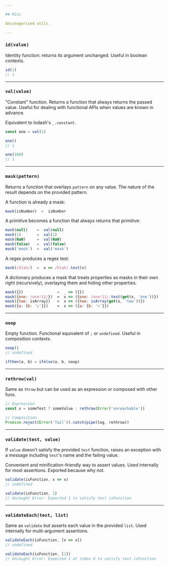 ```yaml
---

## Misc

Uncategorised utils.

---
```


### `id(value)`

Identity function: returns its argument unchanged. Useful in boolean contexts.

```js
id(1)
// 1
```

---

### `val(value)`

"Constant" function. Returns a function that always returns the passed value.
Useful for dealing with functional APIs when values are known in advance.

Equivalent to lodash's `_.constant`.

```js
const one = val(1)

one()
// 1

one(100)
// 1
```

---

### `mask(pattern)`

Returns a function that overlays `pattern` on any value. The nature of the
result depends on the provided pattern.

A function is already a mask:

```js
mask(isNumber)  =  isNumber
```

A primitive becomes a function that always returns that primitive:

```js
mask(null)    =  val(null)
mask(1)       =  val(1)
mask(NaN)     =  val(NaN)
mask(false)   =  val(false)
mask('mask')  =  val('mask')
```

A regex produces a regex test:

```js
mask(/blah/)  =  x => /blah/.test(x)
```

A dictionary produces a mask that treats properties as masks in their own right
(recursively), overlaying them and hiding other properties.

```js
mask({})               =  _ => ({})
mask({one: /one!11/})  ≈  x => ({one: /one!11/.test(get(x, 'one'))})
mask({two: isArray})   ≈  x => ({two: isArray(get(x, 'two'))})
mask({a: {b: 'c'}})    ≈  x => ({a: {b: 'c'}})
```

---

### `noop`

Empty function. Functional equivalent of `;` or `undefined`. Useful in
composition contexts.

```js
noop()
// undefined

ifthen(a, b) = ifelse(a, b, noop)
```

---

### `rethrow(val)`

Same as `throw` but can be used as an expression or composed with other funs.

```js
// Expression
const x = someTest ? someValue : rethrow(Error('unreachable'))

// Composition
Promise.reject(Error('fail')).catch(pipe(log, rethrow))
```

---

### `validate(test, value)`

If `value` doesn't satisfy the provided `test` function, raises an exception
with a message including `test`'s name and the failing value.

Convenient and minification-friendly way to assert values. Used internally for
most assertions. Exported because why not.

```js
validate(isFunction, x => x)
// undefined

validate(isFunction, 1)
// Uncaught Error: Expected 1 to satisfy test isFunction
```

---

### `validateEach(test, list)`

Same as `validate` but asserts each value in the provided `list`. Used
internally for multi-argument assertions.

```js
validateEach(isFunction, [x => x])
// undefined

validateEach(isFunction, [1])
// Uncaught Error: Expected 1 at index 0 to satisfy test isFunction
```
